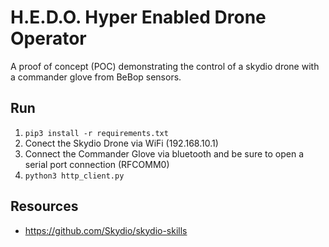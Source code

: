 # H.E.D.O. Hyper Enabled Drone Operator
A proof of concept (POC) demonstrating the control of a skydio drone with a commander glove from BeBop sensors.

## Run
1. ```pip3 install -r requirements.txt```
2. Conect the Skydio Drone via WiFi (192.168.10.1)
3. Connect the Commander Glove via bluetooth and be sure to open a serial port connection (RFCOMM0)
4. ```python3 http_client.py```
## Resources
+ https://github.com/Skydio/skydio-skills
